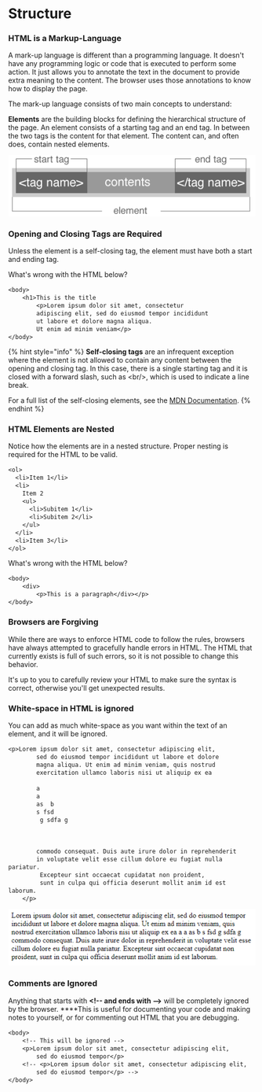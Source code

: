 # Structure

### HTML is a Markup-Language

A mark-up language is different than a programming language. It doesn't have any programming logic or code that is executed to perform some action. It just allows you to annotate the text in the document to provide extra meaning to the content. The browser uses those annotations to know how to display the page. 

The mark-up language consists of two main concepts to understand:

**Elements** are the building blocks for defining the hierarchical structure of the page. An element consists of a starting tag and an end tag. In between the two tags is the content for that element. The content can, and often does, contain nested elements.

![](../.gitbook/assets/image%20%2827%29.png)

### Opening and  Closing Tags are Required

Unless the element is a self-closing tag, the element must have both a start and ending tag.

What's wrong with the HTML below?

```markup
<body>
    <h1>This is the title
        <p>Lorem ipsum dolor sit amet, consectetur 
        adipiscing elit, sed do eiusmod tempor incididunt 
        ut labore et dolore magna aliqua. 
        Ut enim ad minim veniam</p>
</body>
```

{% hint style="info" %}
**Self-closing tags** are an infrequent exception where the element is not allowed to contain any content between the opening and closing tag. In this case, there is a single starting tag  and it is closed with a forward slash, such as &lt;br/&gt;, which is used to indicate a line break. 

For a full list of the self-closing elements, see the [MDN Documentation](https://developer.mozilla.org/en-US/docs/Glossary/Empty_element).
{% endhint %}

### HTML Elements are Nested

Notice how the elements are in a nested structure. Proper nesting is required for the HTML to be valid.

```markup
<ol>
  <li>Item 1</li>
  <li>
    Item 2
    <ul>
      <li>Subitem 1</li>
      <li>Subitem 2</li>
    </ul>
  </li>
  <li>Item 3</li>
</ol>
```

What's wrong with the HTML below?

```markup
<body>
    <div>
        <p>This is a paragraph</div></p>
</body>
```

### Browsers are Forgiving

While there are ways to enforce HTML code to follow the rules, browsers have always attempted to gracefully handle errors in HTML. The HTML that currently exists is full of such errors, so it is not possible to change this behavior. 

It's up to you to carefully review your HTML to make sure the syntax is correct, otherwise you'll get unexpected results.

### White-space in HTML is ignored

You can add as much white-space as you want within the text of an element, and it will be ignored.

```markup
<p>Lorem ipsum dolor sit amet, consectetur adipiscing elit, 
        sed do eiusmod tempor incididunt ut labore et dolore 
        magna aliqua. Ut enim ad minim veniam, quis nostrud 
        exercitation ullamco laboris nisi ut aliquip ex ea 
        
        a
        a
        as  b
        s fsd
         g sdfa g
        
        
        
        commodo consequat. Duis aute irure dolor in reprehenderit 
        in voluptate velit esse cillum dolore eu fugiat nulla pariatur.
         Excepteur sint occaecat cupidatat non proident, 
         sunt in culpa qui officia deserunt mollit anim id est laborum.
    </p>
```

![](../.gitbook/assets/image%20%2820%29.png)

### Comments are Ignored

Anything that starts with **&lt;!-- and ends with --&gt;** will be completely ignored by the browser. ****This is useful for documenting your code and making notes to yourself, or for commenting out HTML that you are debugging.

```markup
<body>
    <!-- This will be ignored -->
    <p>Lorem ipsum dolor sit amet, consectetur adipiscing elit, 
        sed do eiusmod tempor</p>
    <!-- <p>Lorem ipsum dolor sit amet, consectetur adipiscing elit, 
        sed do eiusmod tempor</p> -->  
</body>
```

